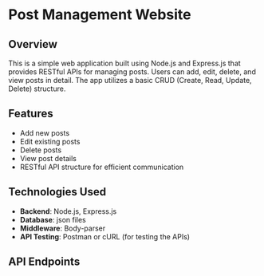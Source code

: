 # Post Management Website

## Overview
This is a simple web application built using Node.js and Express.js that provides RESTful APIs for managing posts. Users can add, edit, delete, and view posts in detail. The app utilizes a basic CRUD (Create, Read, Update, Delete) structure.

## Features
- Add new posts
- Edit existing posts
- Delete posts
- View post details
- RESTful API structure for efficient communication

## Technologies Used
- **Backend**: Node.js, Express.js
- **Database**: json files
- **Middleware**: Body-parser
- **API Testing**: Postman or cURL (for testing the APIs)

## API Endpoints